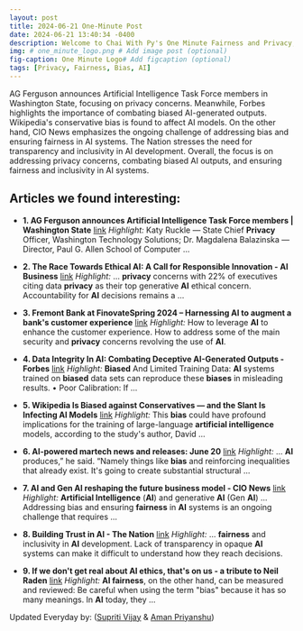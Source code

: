 ```yaml
---
layout: post
title: 2024-06-21 One-Minute Post
date: 2024-06-21 13:40:34 -0400
description: Welcome to Chai With Py's One Minute Fairness and Privacy, which aims to provide you the current happenings in the world of Fairness, Privacy, and AI.
img: # one_minute_logo.png # Add image post (optional)
fig-caption: One Minute Logo# Add figcaption (optional)
tags: [Privacy, Fairness, Bias, AI]
---
```


AG Ferguson announces Artificial Intelligence Task Force members in Washington State, focusing on privacy concerns. Meanwhile, Forbes highlights the importance of combating biased AI-generated outputs. Wikipedia's conservative bias is found to affect AI models. On the other hand, CIO News emphasizes the ongoing challenge of addressing bias and ensuring fairness in AI systems. The Nation stresses the need for transparency and inclusivity in AI development. Overall, the focus is on addressing privacy concerns, combating biased AI outputs, and ensuring fairness and inclusivity in AI systems.

## Articles we found interesting:

- **1. AG Ferguson announces <b>Artificial Intelligence</b> Task Force members | Washington State** [link](https://www.atg.wa.gov/news/news-releases/ag-ferguson-announces-artificial-intelligence-task-force-members)
_Highlight:_ Katy Ruckle — State Chief <b>Privacy</b> Officer, Washington Technology Solutions; Dr. Magdalena Balazinska — Director, Paul G. Allen School of Computer&nbsp;...

- **2. The Race Towards Ethical <b>AI</b>: A Call for Responsible Innovation - <b>AI</b> Business** [link](https://aibusiness.com/responsible-ai/the-race-towards-ethical-ai-a-call-for-responsible-innovation)
_Highlight:_ ... <b>privacy</b> concerns with 22% of executives citing data <b>privacy</b> as their top generative <b>AI</b> ethical concern. Accountability for <b>AI</b> decisions remains a&nbsp;...

- **3. Fremont Bank at FinovateSpring 2024 – Harnessing <b>AI</b> to augment a bank&#39;s customer experience** [link](https://www.fintechfutures.com/2024/06/fremont-bank-at-finovatespring-2024-harnessing-ai-to-augment-a-banks-customer-experience/)
_Highlight:_ How to leverage <b>AI</b> to enhance the customer experience. How to address some of the main security and <b>privacy</b> concerns revolving the use of <b>AI</b>.

- **4. Data Integrity In <b>AI</b>: Combating Deceptive <b>AI</b>-Generated Outputs - Forbes** [link](https://www.forbes.com/sites/forbestechcouncil/2024/06/20/data-integrity-in-ai-combating-deceptive-ai-generated-outputs/)
_Highlight:_ <b>Biased</b> And Limited Training Data: <b>AI</b> systems trained on <b>biased</b> data sets can reproduce these <b>biases</b> in misleading results. • Poor Calibration: If&nbsp;...

- **5. Wikipedia Is <b>Biased</b> against Conservatives — and the Slant Is Infecting <b>AI</b> Models** [link](https://www.nationalreview.com/news/new-study-confirms-long-held-conservative-suspicions-of-wikipedia-bias/)
_Highlight:_ This <b>bias</b> could have profound implications for the training of large-language <b>artificial intelligence</b> models, according to the study&#39;s author, David&nbsp;...

- **6. <b>AI</b>-powered martech news and releases: June 20** [link](https://martech.org/ai-powered-martech-news-and-releases-june-20/)
_Highlight:_ ... <b>AI</b> produces,” he said. “Namely things like <b>bias</b> and reinforcing inequalities that already exist. It&#39;s going to create substantial structural&nbsp;...

- **7. <b>AI</b> and Gen <b>AI</b> reshaping the future business model - CIO News** [link](https://cionews.co.in/ai-and-gen-ai-reshaping-the-future-business-model/)
_Highlight:_ <b>Artificial Intelligence</b> (<b>AI</b>) and generative <b>AI</b> (Gen <b>AI</b>) ... Addressing bias and ensuring <b>fairness</b> in <b>AI</b> systems is an ongoing challenge that requires&nbsp;...

- **8. Building Trust in <b>AI</b> - The Nation** [link](https://www.nation.com.pk/21-Jun-2024/building-trust-in-ai)
_Highlight:_ ... <b>fairness</b> and inclusivity in <b>AI</b> development. Lack of transparency in opaque <b>AI</b> systems can make it difficult to understand how they reach decisions.

- **9. If we don&#39;t get real about <b>AI</b> ethics, that&#39;s on us - a tribute to Neil Raden** [link](https://diginomica.com/if-we-dont-get-real-about-ai-ethics-thats-us-tribute-neil-raden)
_Highlight:_ <b>AI fairness</b>, on the other hand, can be measured and reviewed: Be careful when using the term &quot;bias&quot; because it has so many meanings. In <b>AI</b> today, they&nbsp;...


Updated Everyday by: (<a href="https://supritivijay.github.io/">Supriti Vijay</a> & <a href="https://amanpriyanshu.github.io/">Aman Priyanshu</a>)
